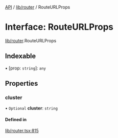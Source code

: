 [API](../API.md) / [lib/router](../modules/lib_router.md) / RouteURLProps

# Interface: RouteURLProps

[lib/router](../modules/lib_router.md).RouteURLProps

## Indexable

▪ [prop: `string`]: `any`

## Properties

### cluster

• `Optional` **cluster**: `string`

#### Defined in

[lib/router.tsx:815](https://github.com/headlamp-k8s/headlamp/blob/072d2509b/frontend/src/lib/router.tsx#L815)
